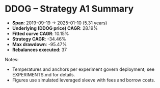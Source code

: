 # DDOG – Strategy A1 Summary

- **Span**: 2019-09-19 → 2025-01-10 (5.31 years)
- **Underlying (DDOG price) CAGR**: 28.19%
- **Fitted curve CAGR**: 10.15%
- **Strategy CAGR**: -34.46%
- **Max drawdown**: -95.47%
- **Rebalances executed**: 37

Notes:

- Temperatures and anchors per experiment govern deployment; see EXPERIMENTS.md for details.
- Figures use simulated leveraged sleeve with fees and borrow costs.
